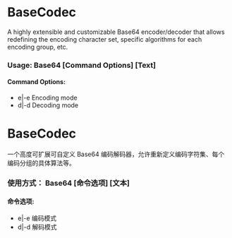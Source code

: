 # BaseCodec 

A highly extensible and customizable Base64 encoder/decoder that allows redefining the encoding character set, specific algorithms for each encoding group, etc. 

### Usage: Base64 [Command Options] [Text] 

#### **Command Options:** 

- e|-e Encoding mode 
- d|-d Decoding mode



# BaseCodec

一个高度可扩展可自定义 Base64 编码解码器，允许重新定义编码字符集、每个编码分组的具体算法等。

### 使用方式： Base64 [命令选项] [文本] 

#### **命令选项:**

- e|-e 编码模式
- d|-d 解码模式
